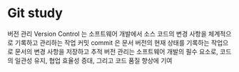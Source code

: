 # Git study
버전 관리 Version Control 는 소프트웨어 개발에서 소스 코드의 변경 사항을 체계적으로 기록하고 관리하는 작업
커밋 commit 은 문서 버전의 현재 상태를 기록하는 작업으로 문서의 변경 사항을 저장하고 추적
버전 관리는 소프트웨어 개발의 필수 요소로, 코드의 일관성 유지, 협업 효율성 증대, 그리고 코드 품질 향상에 기여
